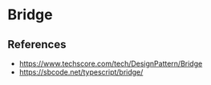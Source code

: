 # Bridge

## References
- https://www.techscore.com/tech/DesignPattern/Bridge
- https://sbcode.net/typescript/bridge/
